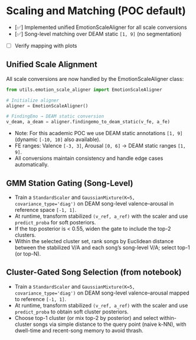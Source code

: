 # Scaling and Matching (POC default)

- [✅] Implemented unified EmotionScaleAligner for all scale conversions
- [✅] Song-level matching over DEAM static `[1, 9]` (no segmentation)
- [ ] Verify mapping with plots

## Unified Scale Alignment

All scale conversions are now handled by the EmotionScaleAligner class:

```python
from utils.emotion_scale_aligner import EmotionScaleAligner

# Initialize aligner
aligner = EmotionScaleAligner()

# FindingEmo → DEAM static conversion
v_deam, a_deam = aligner.findingemo_to_deam_static(v_fe, a_fe)
```

- Note: For this academic POC we use DEAM static annotations `[1, 9]` (dynamic `[-10, 10]` also available).
- FE ranges: Valence `[-3, 3]`, Arousal `[0, 6]` → DEAM static ranges `[1, 9]`.
- All conversions maintain consistency and handle edge cases automatically.

## GMM Station Gating (Song-Level)
- Train a `StandardScaler` and `GaussianMixture(K≈5, covariance_type='diag')` on
  DEAM song-level valence–arousal in reference space `[-1, 1]`.
- At runtime, transform stabilized `(v_ref, a_ref)` with the scaler and use
  `predict_proba` for soft posteriors.
- If the top posterior is < 0.55, widen the gate to include the top-2 clusters.
- Within the selected cluster set, rank songs by Euclidean distance between the
  stabilized V/A and each song’s song-level V/A; select top-1 (or top-N).

## Cluster-Gated Song Selection (from notebook)
- Train a `StandardScaler` and `GaussianMixture(K≈5, covariance_type='diag')` on
  DEAM song-level valence–arousal mapped to reference `[-1, 1]`.
- At runtime, transform stabilized `(v_ref, a_ref)` with the scaler and use
  `predict_proba` to obtain soft cluster posteriors.
- Choose top-1 cluster (or mix top-2 by posterior) and select within-cluster
  songs via simple distance to the query point (naive k-NN), with dwell-time
  and recent-song memory to avoid thrash.
